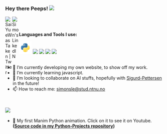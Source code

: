 ### Hey there Peeps! <img src="https://media.giphy.com/media/hvRJCLFzcasrR4ia7z/giphy.gif" width="25px">

<a href="https://twitter.com/SaiYueWasTaken">
  <img align="left" alt="SaiYueWasTaken | Twitter" width="22px" src="https://raw.githubusercontent.com/peterthehan/peterthehan/master/assets/twitter.svg" />
</a>
<a href="https://www.linkedin.com/in/simon-sandvik-lee-2b620722b/">
  <img align="left" alt="Simon's LinkedIN" width="22px" src="https://raw.githubusercontent.com/peterthehan/peterthehan/master/assets/linkedin.svg" />
</a>

<br />
<br />

**Languages and Tools I use:**  

<code><img height="40" src="https://raw.githubusercontent.com/github/explore/80688e429a7d4ef2fca1e82350fe8e3517d3494d/topics/python/python.png"></code>
<code><img height="40" src="https://cdn4.iconfinder.com/data/icons/logos-and-brands/512/181_Java_logo_logos-512.png"></code>
<code><img height="40" src="https://git-scm.com/images/logos/downloads/Git-Icon-1788C.png"></code>
<code><img height="40" src="https://upload.wikimedia.org/wikipedia/commons/thumb/6/61/HTML5_logo_and_wordmark.svg/512px-HTML5_logo_and_wordmark.svg.png"></code>
<code><img height="40" src="https://www.freepnglogos.com/uploads/html5-logo-png/html5-logo-css-logo-png-transparent-svg-vector-bie-supply-9.png"></code>
<br />
<br />

- 🔭 I’m currently developing my own website, to show off my work.
- 🌱 I’m currently learning javascript.
- 👯 I’m looking to collaborate on AI stuffs, hopefully with [Sigurd-Pettersen](https://github.com/Sigurd-Pettersen) in the future!
- 📫 How to reach me: simonsle@stud.ntnu.no

<br />

[![](https://media.discordapp.net/attachments/531234521488556035/940214641349505044/ezgif.com-gif-maker.gif)](https://www.youtube.com/watch?v=u7RsPwJnFnA)


- 💬 My first Manim Python animation. Click on it to see it on Youtube. **([Source code in my Python-Projects repository](https://github.com/SaiYueWasTaken/Python-Projects/blob/main/Manim/Project.py))**

